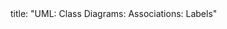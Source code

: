 <frontmatter>
title: "UML: Class Diagrams: Associations: Labels"
</frontmatter>

<include src="index-body.md" boilerplate />
